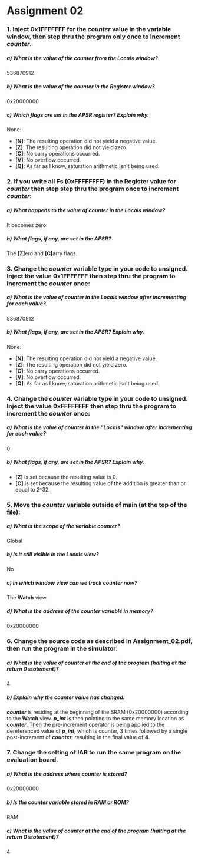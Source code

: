 # Assignment 02

### 1. Inject 0x1FFFFFFF for the ***counter*** value in the variable window, then step thru the program only once to increment ***counter***.

##### a) What is the value of the *counter* from the *Locals* window?

536870912

##### b) What is the value of the *counter* in the *Register* window?

0x20000000

##### c) Which flags are set in the APSR register? Explain why.

None:
- **[N]**: The resulting operation did not yield a negative value.
- **[Z]**: The resulting operation did not yield zero.
- **[C]**: No carry operations occurred.
- **[V]**: No overflow occurred.
- **[Q]**: As far as I know, saturation arithmetic isn't being used.

### 2. If you write all Fs (0xFFFFFFFF) in the Register value for ***counter*** then step step thru the program once to increment ***counter***:

##### a) What happens to the value of *counter* in the *Locals* window?

It becomes zero.

##### b) What flags, if any, are set in the APSR?

The <b>[Z]</b>ero and <b>[C]</b>arry flags.

### 3. Change the ***counter*** variable type in your code to **unsigned**. Inject the value **0x1FFFFFFF** then step thru the program to increment the ***counter*** once:

##### a) What is the value of *counter* in the *Locals* window after incrementing for each value?

536870912

##### b) What flags, if any, are set in the APSR? Explain why.

None:
- **[N]**: The resulting operation did not yield a negative value.
- **[Z]**: The resulting operation did not yield zero.
- **[C]**: No carry operations occurred.
- **[V]**: No overflow occurred.
- **[Q]**: As far as I know, saturation arithmetic isn't being used.

### 4. Change the ***counter*** variable type in your code to **unsigned**. Inject the value **0xFFFFFFFF** then step thru the program to increment the ***counter*** once:

##### a) What is the value of *counter* in the "Locals" window after incrementing for each value?

0

##### b) What flags, if any, are set in the APSR? Explain why.

- **[Z]** is set because the resulting value is 0.
- **[C]** is set because the resulting value of the addition is greater than or equal to 2^32.

### 5. Move the ***counter*** variable outside of main (at the top of the file):

##### a) What is the scope of the variable *counter*?

Global

##### b) Is it still visible in the *Locals* view?

No

##### c) In which window view can we track *counter* now?

The **Watch** view.

##### d) What is the address of the *counter* variable in memory?

0x20000000

### 6. Change the source code as described in Assignment_02.pdf, then run the program in the simulator:

##### a) What is the value of *counter* at the end of the program (halting at the *return 0* statement)?

4

##### b) Explain why the counter value has changed.

***counter*** is residing at the beginning of the SRAM (0x20000000) according to the **Watch** view.
***p_int*** is then pointing to the same memory location as ***counter***. Then the pre-increment
operator is being applied to the dereferenced value of ***p_int***, which is counter, 3 times followed
by a single post-increment of ***counter***; resulting in the final value of **4**.

### 7. Change the setting of IAR to run the same program on the **evaluation board**.

##### a) What is the address where *counter* is stored?

0x20000000

##### b) Is the *counter* variable stored in RAM or ROM?

RAM

##### c) What is the value of *counter* at the end of the program (halting at the *return 0* statement)?

4

